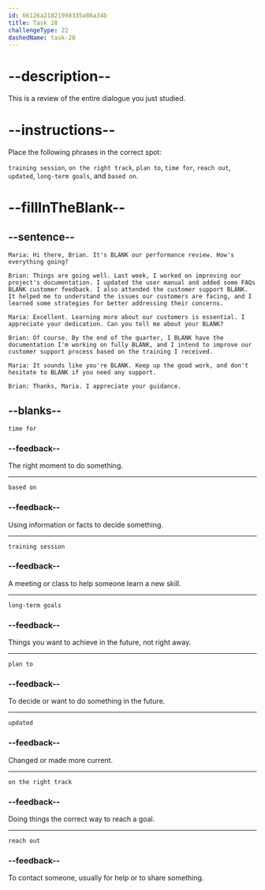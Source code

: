 ```yaml
---
id: 66126a21821998335a86a34b
title: Task 28
challengeType: 22
dashedName: task-28
---
```


<!-- REVIEW -->

# --description--

This is a review of the entire dialogue you just studied.

# --instructions--

Place the following phrases in the correct spot:

`training session`, `on the right track`, `plan to`, `time for`, `reach out`, `updated`, `long-term goals`, and `based on`.

# --fillInTheBlank--

## --sentence--

`Maria: Hi there, Brian. It's BLANK our performance review. How's everything going?`

`Brian: Things are going well. Last week, I worked on improving our project's documentation. I updated the user manual and added some FAQs BLANK customer feedback. I also attended the customer support BLANK. It helped me to understand the issues our customers are facing, and I learned some strategies for better addressing their concerns.`

`Maria: Excellent. Learning more about our customers is essential. I appreciate your dedication. Can you tell me about your BLANK?`

`Brian: Of course. By the end of the quarter, I BLANK have the documentation I'm working on fully BLANK, and I intend to improve our customer support process based on the training I received.`

`Maria: It sounds like you're BLANK. Keep up the good work, and don't hesitate to BLANK if you need any support.`

`Brian: Thanks, Maria. I appreciate your guidance.`

## --blanks--

`time for`

### --feedback--

The right moment to do something.

---

`based on`

### --feedback--

Using information or facts to decide something.

---

`training session`

### --feedback--

A meeting or class to help someone learn a new skill.

---

`long-term goals`

### --feedback--

Things you want to achieve in the future, not right away.

---

`plan to`

### --feedback--

To decide or want to do something in the future.

---

`updated`

### --feedback--

Changed or made more current.

---

`on the right track`

### --feedback--

Doing things the correct way to reach a goal.

---

`reach out`

### --feedback--

To contact someone, usually for help or to share something.
